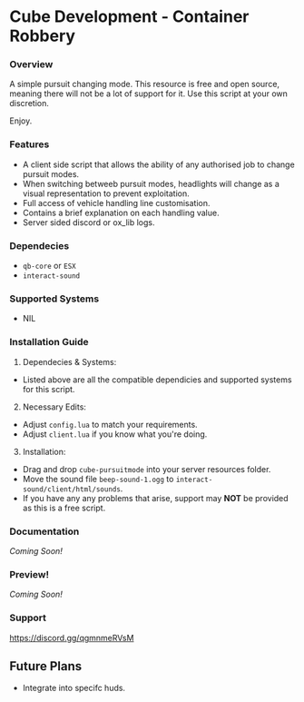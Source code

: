 # Cube Development - Container Robbery

### Overview

A simple pursuit changing mode.
This resource is free and open source, meaning there will not be a lot of support for it.
Use this script at your own discretion.

Enjoy.

### Features

- A client side script that allows the ability of any authorised job to change pursuit modes.
- When switching betweeb pursuit modes, headlights will change as a visual representation to prevent exploitation.
- Full access of vehicle handling line customisation.
- Contains a brief explanation on each handling value.
- Server sided discord or ox_lib logs.

### Dependecies
- `qb-core` or `ESX`
- `interact-sound`

### Supported Systems
- NIL

### Installation Guide

  1. Dependecies & Systems:

  - Listed above are all the compatible dependicies and supported systems for this script.

  2. Necessary Edits:

  - Adjust `config.lua` to match your requirements.
  - Adjust `client.lua` if you know what you're doing.

  3. Installation:

  - Drag and drop `cube-pursuitmode` into your server resources folder.
  - Move the sound file `beep-sound-1.ogg` to `interact-sound/client/html/sounds`.
  - If you have any any problems that arise, support may **NOT** be provided as this is a free script.

### Documentation
*Coming Soon!*

### Preview!
*Coming Soon!*

### Support
https://discord.gg/qgmnmeRVsM

## Future Plans

- Integrate into specifc huds.
